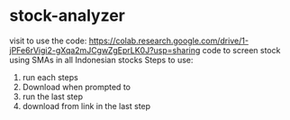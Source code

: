 # stock-analyzer
visit to use the code:
https://colab.research.google.com/drive/1-jPFe6rVigi2-gXqa2mJCgwZgEprLK0J?usp=sharing
code to screen stock using SMAs in all Indonesian stocks
Steps to use:
1. run each steps
2. Download when prompted to
3. run the last step
4. download from link in the last step
